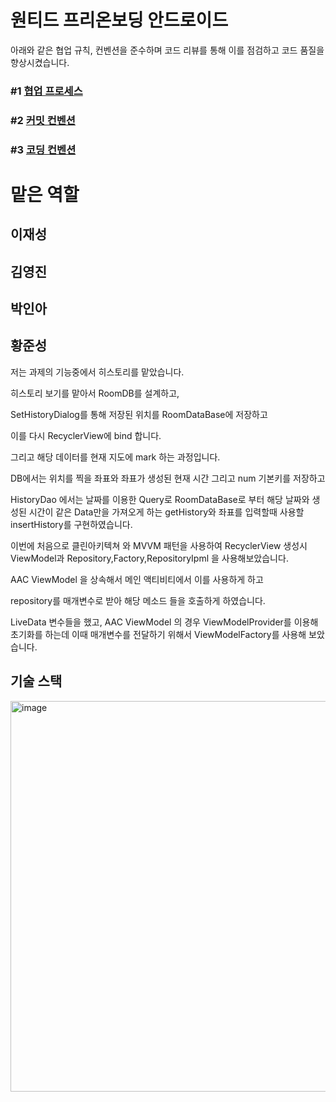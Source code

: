 # 원티드 프리온보딩 안드로이드
아래와 같은 협업 규칙, 컨벤션을 준수하며 코드 리뷰를 통해 이를 점검하고 코드 품질을 향상시켰습니다.
### #1 [협업 프로세스](https://dev-wotjd.notion.site/7bca0fa4e18a4715a32c88a5b340f48d)
### #2 [커밋 컨벤션](https://dev-wotjd.notion.site/Commit-Convention-811387d46db44c4cb270d267b5b760d8)
### #3 [코딩 컨벤션](https://www.notion.so/Coding-Convention-ab945c1216b0426b809c415c5fd5c869)

# 맡은 역할

## 이재성

## 김영진

## 박인아

## 황준성

저는 과제의 기능중에서 히스토리를 맡았습니다.

히스토리 보기를 맡아서 RoomDB를 설계하고,

SetHistoryDialog를 통해 저장된 위치를 RoomDataBase에 저장하고

이를 다시 RecyclerView에 bind 합니다.

그리고 해당 데이터를 현재 지도에 mark 하는 과정입니다.

DB에서는 위치를 찍을 좌표와 좌표가 생성된 현재 시간 그리고 num 기본키를 저장하고

HistoryDao 에서는 날짜를 이용한 Query로 RoomDataBase로 부터 해당 날짜와 생성된 시간이 같은 Data만을 가져오게 하는 getHistory와 좌표를 입력할때 사용할 insertHistory를 구현하였습니다.

이번에 처음으로 클린아키텍쳐 와 MVVM 패턴을 사용하여 RecyclerView 생성시 ViewModel과 Repository,Factory,RepositoryIpml 을 사용해보았습니다.

AAC ViewModel 을 상속해서 메인 액티비티에서 이를 사용하게 하고

repository를 매개변수로 받아 해당 메소드 들을 호출하게 하였습니다.

LiveData 변수들을 했고, AAC ViewModel 의 경우 ViewModelProvider를 이용해 초기화를 하는데 이때 매개변수를 전달하기 위해서 ViewModelFactory를 사용해 보았습니다.

## 기술 스택
<img width="625" alt="image" src="https://user-images.githubusercontent.com/66052467/191895470-13d1eddc-d155-461f-9f41-67ae196893c4.png">
